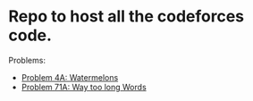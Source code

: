 # Repo to host all the codeforces code.

Problems:

- [Problem 4A: Watermelons](https://codeforces.com/problemset/problem/4/A)
- [Problem 71A: Way too long Words](https://codeforces.com/problemset/problem/71/A)
